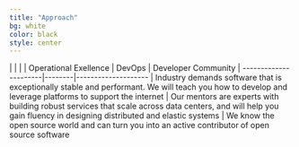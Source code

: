```yaml
---
title: "Approach"
bg: white
color: black
style: center
---
```


| <i class="fa fa-2x fa-lock" aria-hidden="true"></i> | <i class="fa fa-2x fa-terminal" aria-hidden="true"></i> | <i class="fa fa-2x fa-github" aria-hidden="true"></i>
| Operational Exellence | DevOps | Developer Community
| ----------------------|--------|--------------------
| Industry demands software that is exceptionally stable and performant. We will teach you how to develop and leverage platforms to support the internet | Our mentors are experts with building robust services that scale across data centers, and will help you gain fluency in designing distributed and elastic systems | We know the open source world and can turn you into an active contributor of open source software
